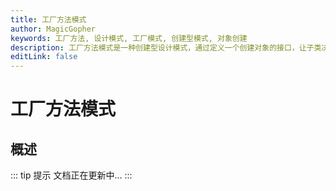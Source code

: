 ```yaml
---
title: 工厂方法模式
author: MagicGopher
keywords: 工厂方法, 设计模式, 工厂模式, 创建型模式, 对象创建
description: 工厂方法模式是一种创建型设计模式，通过定义一个创建对象的接口，让子类决定实例化哪个类，实现对象创建的灵活扩展，常用于需要动态创建不同类型对象的场景。
editLink: false
---
```


# 工厂方法模式

## 概述

::: tip 提示
文档正在更新中...
:::